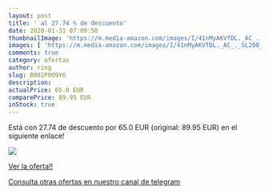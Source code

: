 ```yaml
---
layout: post
title: ' al 27.74 % de descuento'
date: 2020-01-31 07:09:50
thumbnailImage: 'https://m.media-amazon.com/images/I/41nMyAKVfDL._AC_._SL200_.jpg'
images: [ 'https://m.media-amazon.com/images/I/41nMyAKVfDL._AC_._SL200_.jpg' ]
comments: true
category: ofertas
author: ring
slug: B002P0O9Y6
description:
actualPrice: 65.0 EUR
comparePrice: 89.95 EUR
inStock: true
---
```


Está [](https://www.amazon.com/dp/B002P0O9Y6/?tag=redken08-20) con 27.74 de descuento por 65.0 EUR (original: 89.95 EUR) en el siguiente enlace!

[![](https://m.media-amazon.com/images/I/41nMyAKVfDL._AC_._SL200_.jpg)](https://www.amazon.com/dp/B002P0O9Y6/?tag=redken08-20)

[Ver la oferta!!](https://www.amazon.com/dp/B002P0O9Y6/?tag=redken08-20)

[Consulta otras ofertas en nuestro canal de telegram](https://t.me/s/ofertas25)
